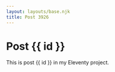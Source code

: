 ```yaml
---
layout: layouts/base.njk
title: Post 3926
---
```


# Post {{ id }}

This is post {{ id }} in my Eleventy project.
